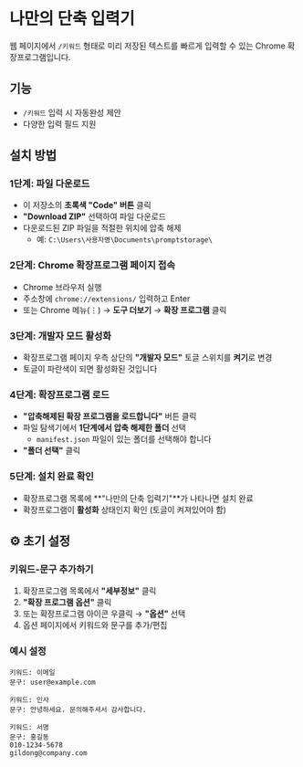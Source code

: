 
# 나만의 단축 입력기

웹 페이지에서 `/키워드` 형태로 미리 저장된 텍스트를 빠르게 입력할 수 있는 Chrome 확장프로그램입니다.

## 기능
- `/키워드` 입력 시 자동완성 제안
- 다양한 입력 필드 지원

## 설치 방법

### 1단계: 파일 다운로드
- 이 저장소의 **초록색 "Code" 버튼** 클릭
- **"Download ZIP"** 선택하여 파일 다운로드
- 다운로드된 ZIP 파일을 적절한 위치에 압축 해제
  - 예: `C:\Users\사용자명\Documents\promptstorage\`

### 2단계: Chrome 확장프로그램 페이지 접속
- Chrome 브라우저 실행
- 주소창에 `chrome://extensions/` 입력하고 Enter
- 또는 Chrome 메뉴(⋮) → **도구 더보기** → **확장 프로그램** 클릭

### 3단계: 개발자 모드 활성화
- 확장프로그램 페이지 우측 상단의 **"개발자 모드"** 토글 스위치를 **켜기**로 변경
- 토글이 파란색이 되면 활성화된 것입니다

### 4단계: 확장프로그램 로드
- **"압축해제된 확장 프로그램을 로드합니다"** 버튼 클릭
- 파일 탐색기에서 **1단계에서 압축 해제한 폴더** 선택
  - `manifest.json` 파일이 있는 폴더를 선택해야 합니다
- **"폴더 선택"** 클릭

### 5단계: 설치 완료 확인
- 확장프로그램 목록에 **"나만의 단축 입력기"**가 나타나면 설치 완료
- 확장프로그램이 **활성화** 상태인지 확인 (토글이 켜져있어야 함)

## ⚙️ 초기 설정

### 키워드-문구 추가하기
1. 확장프로그램 목록에서 **"세부정보"** 클릭
2. **"확장 프로그램 옵션"** 클릭
3. 또는 확장프로그램 아이콘 우클릭 → **"옵션"** 선택
4. 옵션 페이지에서 키워드와 문구를 추가/편집

### 예시 설정
```
키워드: 이메일
문구: user@example.com

키워드: 인사
문구: 안녕하세요. 문의해주셔서 감사합니다.

키워드: 서명
문구: 홍길동
010-1234-5678
gildong@company.com
```